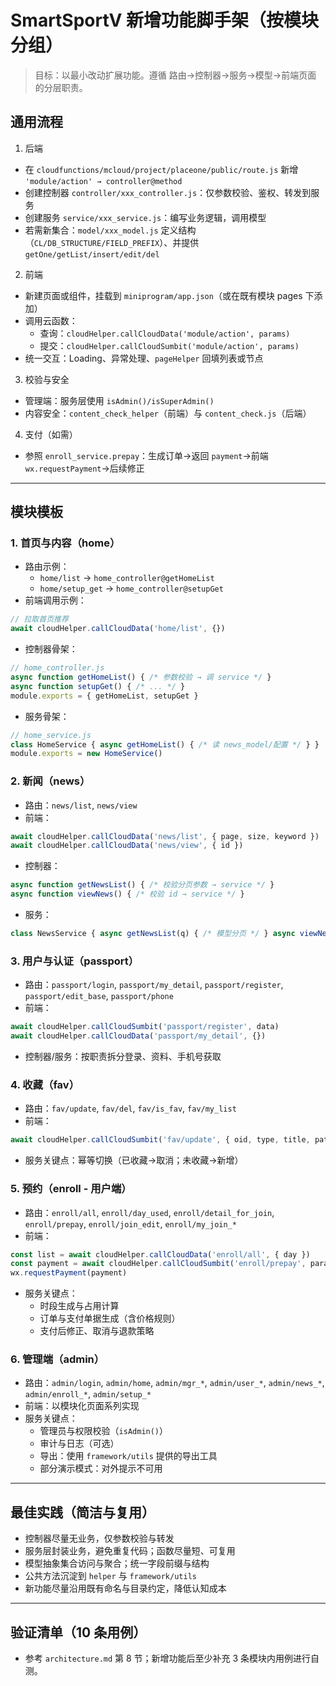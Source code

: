 # SmartSportV 新增功能脚手架（按模块分组）

> 目标：以最小改动扩展功能。遵循 路由→控制器→服务→模型→前端页面 的分层职责。

## 通用流程
1) 后端
- 在 `cloudfunctions/mcloud/project/placeone/public/route.js` 新增 `'module/action' → controller@method`
- 创建控制器 `controller/xxx_controller.js`：仅参数校验、鉴权、转发到服务
- 创建服务 `service/xxx_service.js`：编写业务逻辑，调用模型
- 若需新集合：`model/xxx_model.js` 定义结构（`CL/DB_STRUCTURE/FIELD_PREFIX`）、并提供 `getOne/getList/insert/edit/del`

2) 前端
- 新建页面或组件，挂载到 `miniprogram/app.json`（或在既有模块 pages 下添加）
- 调用云函数：
  - 查询：`cloudHelper.callCloudData('module/action', params)`
  - 提交：`cloudHelper.callCloudSumbit('module/action', params)`
- 统一交互：Loading、异常处理、`pageHelper` 回填列表或节点

3) 校验与安全
- 管理端：服务层使用 `isAdmin()/isSuperAdmin()`
- 内容安全：`content_check_helper`（前端）与 `content_check.js`（后端）

4) 支付（如需）
- 参照 `enroll_service.prepay`：生成订单→返回 `payment`→前端 `wx.requestPayment`→后续修正

---

## 模块模板

### 1. 首页与内容（home）
- 路由示例：
  - `home/list` → `home_controller@getHomeList`
  - `home/setup_get` → `home_controller@setupGet`
- 前端调用示例：
```js
// 拉取首页推荐
await cloudHelper.callCloudData('home/list', {})
```
- 控制器骨架：
```js
// home_controller.js
async function getHomeList() { /* 参数校验 → 调 service */ }
async function setupGet() { /* ... */ }
module.exports = { getHomeList, setupGet }
```
- 服务骨架：
```js
// home_service.js
class HomeService { async getHomeList() { /* 读 news_model/配置 */ } }
module.exports = new HomeService()
```

### 2. 新闻（news）
- 路由：`news/list`, `news/view`
- 前端：
```js
await cloudHelper.callCloudData('news/list', { page, size, keyword })
await cloudHelper.callCloudData('news/view', { id })
```
- 控制器：
```js
async function getNewsList() { /* 校验分页参数 → service */ }
async function viewNews() { /* 校验 id → service */ }
```
- 服务：
```js
class NewsService { async getNewsList(q) { /* 模型分页 */ } async viewNews(id) { /* 详情 */ } }
```

### 3. 用户与认证（passport）
- 路由：`passport/login`, `passport/my_detail`, `passport/register`, `passport/edit_base`, `passport/phone`
- 前端：
```js
await cloudHelper.callCloudSumbit('passport/register', data)
await cloudHelper.callCloudData('passport/my_detail', {})
```
- 控制器/服务：按职责拆分登录、资料、手机号获取

### 4. 收藏（fav）
- 路由：`fav/update`, `fav/del`, `fav/is_fav`, `fav/my_list`
- 前端：
```js
await cloudHelper.callCloudSumbit('fav/update', { oid, type, title, path })
```
- 服务关键点：幂等切换（已收藏→取消；未收藏→新增）

### 5. 预约（enroll - 用户端）
- 路由：`enroll/all`, `enroll/day_used`, `enroll/detail_for_join`, `enroll/prepay`, `enroll/join_edit`, `enroll/my_join_*`
- 前端：
```js
const list = await cloudHelper.callCloudData('enroll/all', { day })
const payment = await cloudHelper.callCloudSumbit('enroll/prepay', params)
wx.requestPayment(payment)
```
- 服务关键点：
  - 时段生成与占用计算
  - 订单与支付单据生成（含价格规则）
  - 支付后修正、取消与退款策略

### 6. 管理端（admin）
- 路由：`admin/login`, `admin/home`, `admin/mgr_*`, `admin/user_*`, `admin/news_*`, `admin/enroll_*`, `admin/setup_*`
- 前端：以模块化页面系列实现
- 服务关键点：
  - 管理员与权限校验（`isAdmin()`）
  - 审计与日志（可选）
  - 导出：使用 `framework/utils` 提供的导出工具
  - 部分演示模式：对外提示不可用

---

## 最佳实践（简洁与复用）
- 控制器尽量无业务，仅参数校验与转发
- 服务层封装业务，避免重复代码；函数尽量短、可复用
- 模型抽象集合访问与聚合；统一字段前缀与结构
- 公共方法沉淀到 `helper` 与 `framework/utils`
- 新功能尽量沿用既有命名与目录约定，降低认知成本

---

## 验证清单（10 条用例）
- 参考 `architecture.md` 第 8 节；新增功能后至少补充 3 条模块内用例进行自测。
